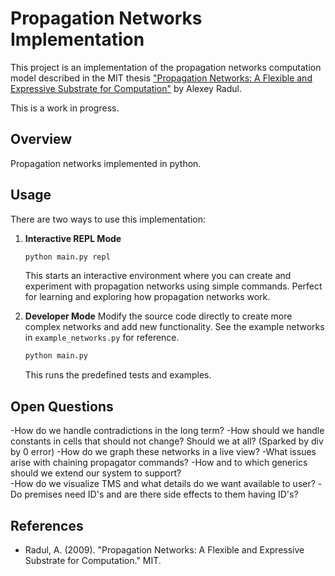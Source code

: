 # Propagation Networks Implementation

This project is an implementation of the propagation networks computation model described in the MIT thesis ["Propagation Networks: A Flexible and Expressive Substrate for Computation"](https://dspace.mit.edu/bitstream/handle/1721.1/54635/603543210-MIT.pdf) by Alexey Radul.

This is a work in progress.

## Overview

Propagation networks implemented in python. 

## Usage

There are two ways to use this implementation:

1. **Interactive REPL Mode**
   ```bash
   python main.py repl
   ```
   This starts an interactive environment where you can create and experiment with propagation networks using simple commands. Perfect for learning and exploring how propagation networks work.

2. **Developer Mode**
   Modify the source code directly to create more complex networks and add new functionality. See the example networks in `example_networks.py` for reference.
   ```bash
   python main.py
   ```
   This runs the predefined tests and examples.

## Open Questions 
-How do we handle contradictions in the long term? 
-How should we handle constants in cells that should not change? Should we at all? (Sparked by div by 0 error) 
-How do we graph these networks in a live view? 
-What issues arise with chaining propagator commands? 
-How and to which generics should we extend our system to support?  
-How do we visualize TMS and what details do we want available to user? 
-Do premises need ID's and are there side effects to them having ID's? 

## References

- Radul, A. (2009). "Propagation Networks: A Flexible and Expressive Substrate for Computation." MIT. 